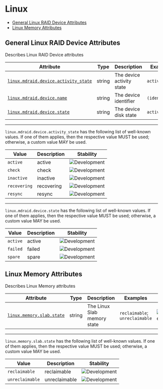 <!-- NOTE: THIS FILE IS AUTOGENERATED. DO NOT EDIT BY HAND. -->
<!-- see templates/registry/markdown/attribute_namespace.md.j2 -->

# Linux

- [General Linux RAID Device Attributes](#general-linux-raid-device-attributes)
- [Linux Memory Attributes](#linux-memory-attributes)

## General Linux RAID Device Attributes

Describes Linux RAID Device attributes

| Attribute | Type | Description | Examples | Stability |
|---|---|---|---|---|
| <a id="linux-mdraid-device-activity-state" href="#linux-mdraid-device-activity-state">`linux.mdraid.device.activity_state`</a> | string | The device activity state | `active` | ![Development](https://img.shields.io/badge/-development-blue) |
| <a id="linux-mdraid-device-name" href="#linux-mdraid-device-name">`linux.mdraid.device.name`</a> | string | The device identifier | `(identifier)` | ![Development](https://img.shields.io/badge/-development-blue) |
| <a id="linux-mdraid-device-state" href="#linux-mdraid-device-state">`linux.mdraid.device.state`</a> | string | The device disk state | `active` | ![Development](https://img.shields.io/badge/-development-blue) |

---

`linux.mdraid.device.activity_state` has the following list of well-known values. If one of them applies, then the respective value MUST be used; otherwise, a custom value MAY be used.

| Value  | Description | Stability |
|---|---|---|
| `active` | active | ![Development](https://img.shields.io/badge/-development-blue) |
| `check` | check | ![Development](https://img.shields.io/badge/-development-blue) |
| `inactive` | inactive | ![Development](https://img.shields.io/badge/-development-blue) |
| `recovering` | recovering | ![Development](https://img.shields.io/badge/-development-blue) |
| `resync` | resync | ![Development](https://img.shields.io/badge/-development-blue) |

---

`linux.mdraid.device.state` has the following list of well-known values. If one of them applies, then the respective value MUST be used; otherwise, a custom value MAY be used.

| Value  | Description | Stability |
|---|---|---|
| `active` | active | ![Development](https://img.shields.io/badge/-development-blue) |
| `failed` | failed | ![Development](https://img.shields.io/badge/-development-blue) |
| `spare` | spare | ![Development](https://img.shields.io/badge/-development-blue) |

## Linux Memory Attributes

Describes Linux Memory attributes

| Attribute | Type | Description | Examples | Stability |
|---|---|---|---|---|
| <a id="linux-memory-slab-state" href="#linux-memory-slab-state">`linux.memory.slab.state`</a> | string | The Linux Slab memory state | `reclaimable`; `unreclaimable` | ![Development](https://img.shields.io/badge/-development-blue) |

---

`linux.memory.slab.state` has the following list of well-known values. If one of them applies, then the respective value MUST be used; otherwise, a custom value MAY be used.

| Value  | Description | Stability |
|---|---|---|
| `reclaimable` | reclaimable | ![Development](https://img.shields.io/badge/-development-blue) |
| `unreclaimable` | unreclaimable | ![Development](https://img.shields.io/badge/-development-blue) |
